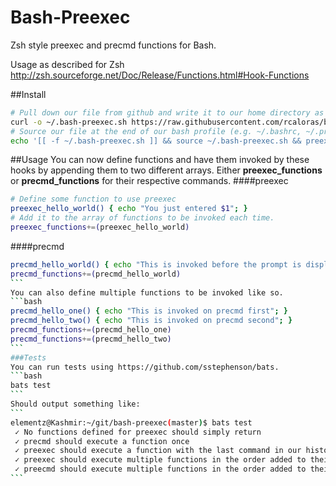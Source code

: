 Bash-Preexec
============

Zsh style preexec and precmd functions for Bash.

Usage as described for Zsh http://zsh.sourceforge.net/Doc/Release/Functions.html#Hook-Functions

##Install
```bash
# Pull down our file from github and write it to our home directory as a hidden file.
curl -o ~/.bash-preexec.sh https://raw.githubusercontent.com/rcaloras/bash-preexec/master/bash-preexec.sh
# Source our file at the end of our bash profile (e.g. ~/.bashrc, ~/.profile, or ~/.bash_profile)
echo '[[ -f ~/.bash-preexec.sh ]] && source ~/.bash-preexec.sh && preexec_and_precmd_install' >> ~/.bashrc
```

##Usage
You can now define functions and have them invoked by these hooks by appending them to two different arrays. Either **preexec_functions** or **precmd_functions** for their respective commands.
####preexec
```bash
# Define some function to use preexec
preexec_hello_world() { echo "You just entered $1"; }
# Add it to the array of functions to be invoked each time.
preexec_functions+=(preexec_hello_world)
```
####precmd
````bash
precmd_hello_world() { echo "This is invoked before the prompt is displayed"; }
precmd_functions+=(precmd_hello_world)
```
You can also define multiple functions to be invoked like so.
```bash
precmd_hello_one() { echo "This is invoked on precmd first"; }
precmd_hello_two() { echo "This is invoked on precmd second"; }
precmd_functions+=(precmd_hello_one)
precmd_functions+=(precmd_hello_two)
```
###Tests
You can run tests using https://github.com/sstephenson/bats.
```bash
bats test
```
Should output something like:
```
elementz@Kashmir:~/git/bash-preexec(master)$ bats test
 ✓ No functions defined for preexec should simply return
 ✓ precmd should execute a function once
 ✓ preexec should execute a function with the last command in our history
 ✓ preexec should execute multiple functions in the order added to their arrays
 ✓ preecmd should execute multiple functions in the order added to their arrays
```
